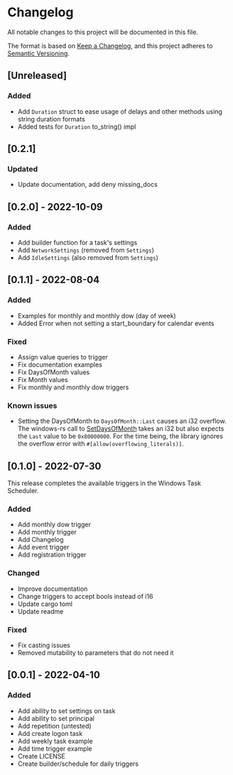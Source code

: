 # Changelog
All notable changes to this project will be documented in this file.

The format is based on [Keep a Changelog](https://keepachangelog.com/en/1.0.0/),
and this project adheres to [Semantic Versioning](https://semver.org/spec/v2.0.0.html).

## [Unreleased]

### Added
* Add `Duration` struct to ease usage of delays and other methods using string duration formats
* Added tests for `Duration` to_string() impl

## [0.2.1]
### Updated
* Update documentation, add deny missing_docs

## [0.2.0] - 2022-10-09

### Added
* Add builder function for a task's settings
* Add `NetworkSettings` (removed from `Settings`)
* Add `IdleSettings` (also removed from `Settings`)

## [0.1.1] - 2022-08-04

### Added
* Examples for monthly and monthly dow (day of week)
* Added Error when not setting a start_boundary for calendar events

### Fixed
* Assign value queries to trigger
* Fix documentation examples
* Fix DaysOfMonth values
* Fix Month values
* Fix monthly and monthly dow triggers

### Known issues
- Setting the DaysOfMonth to `DaysOfMonth::Last` causes an i32 overflow. The windows-rs call to 
[SetDaysOfMonth](https://microsoft.github.io/windows-docs-rs/doc/windows/Win32/System/TaskScheduler/struct.IMonthlyTrigger.html#method.SetDaysOfMonth)
takes an i32 but also expects the `Last` value to be `0x80000000`. For the time being, the library ignores
the overflow error with `#[allow(overflowing_literals)]`.

## [0.1.0] - 2022-07-30

This release completes the available triggers in the Windows Task Scheduler.

### Added
* Add monthly dow trigger
* Add monthly trigger
* Add Changelog
* Add event trigger
* Add registration trigger

### Changed
* Improve documentation
* Change triggers to accept bools instead of i16
* Update cargo toml
* Update readme

### Fixed
* Fix casting issues
* Removed mutability to parameters that do not need it

## [0.0.1] - 2022-04-10
### Added
* Add ability to set settings on task
* Add ability to set principal
* Add repetition (untested)
* Add create logon task
* Add weekly task example
* Add time trigger example
* Create LICENSE
* Create builder/schedule for daily triggers

